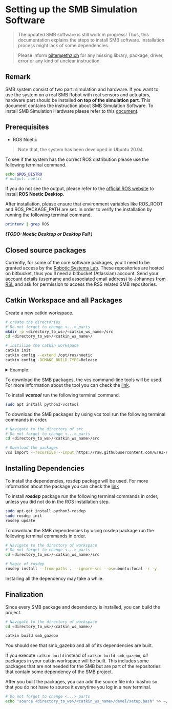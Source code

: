 
# Setting up the SMB Simulation Software
> The updated SMB software is still work in progress! Thus, this documentation explains the steps to install SMB software. Installation process might lack of some dependencies. 

> Please inform oilter@ethz.ch for any missing library, package, driver, error or any kind of unclear instruction.

## Remark

SMB system consist of two part: simulation and hardware. If you want to use the system on a real SMB Robot with real sensors and actuators, hardware part should be installed **on top of the simulation part**. This document contains the instruction about SMB Simulation Software. To install SMB Simulation Hardware plaese refer to this [document](doc/installation_wh.md).

## Prerequisites
- ROS Noetic
> Note that, the system has been developed in Ubuntu 20.04.

To see if the system has the correct ROS distribution please use the following terminal command. 

```bash
echo $ROS_DISTRO
# output: noetic
```
If you do not see the output, please refer to the [official ROS website](http://wiki.ros.org/noetic/Installation/Ubuntu) to install **ROS Noetic Desktop**. 

After installation, please ensure that environment variables like ROS_ROOT and ROS_PACKAGE_PATH are set. In order to verify the installation by running the following terminal command.

```bash
printenv | grep ROS
```
***(TODO: Noetic Desktop or Desktop Full )***

## Closed source packages

Currently, for some of the core software packages, you'll need to be granted access by the [Robotic Systems Lab](https://rsl.ethz.ch/). These repositories are hosted on bitbucket, thus you'll need a bitbucket (Atlassian) account. 
Send your account details (username and associated email address) to [Johannes from RSL](https://rsl.ethz.ch/the-lab/people/person-detail.MjU0MDk1.TGlzdC8yNDQyLC0xNDI1MTk1NzM1.html) and ask for permission to access the RSS related SMB repositories.


## Catkin Workspace and all Packages

Create a new catkin workspace.

```bash
# create the directories
# Do not forget to change <...> parts
mkdir -p <directory_to_ws>/<catkin_ws_name>/src
cd <directory_to_ws>/<catkin_ws_name>/

# initilize the catkin workspace
catkin init
catkin config --extend /opt/ros/noetic
catkin config -DCMAKE_BUILD_TYPE=Release
```

<details><summary> Example: </summary>
<p>


```bash
# Example directory to ws and catkin workspace name
mkdir -p ~/catkin_ws/src
cd ~/catkin_ws/
# Example ends
```

</p>
</details>



To download the SMB packages, the vcs command-line tools will be used. For more information about the tool you can check the [link](http://wiki.ros.org/vcstool).

To install ***vcstool*** run the following terminal command.

```bash
sudo apt install python3-vcstool
```
To download the SMB packages by using vcs tool run the following terminal commands in order. 

```bash
# Navigate to the directory of src
# Do not forget to change <...> parts
cd <directory_to_ws>/<catkin_ws_name>/src

# Download the packages
vcs import --recursive --input https://raw.githubusercontent.com/ETHZ-RobotX/smb_dev/refactor/purging/smb.repos .
```

## Installing Dependencies

To install the dependencies, rosdep package will be used. For more information about the package you can check the [link](https://docs.ros.org/en/independent/api/rosdep/html/)

To install ***rosdep*** package run the following terminal commands in order, unless you did not do in the ROS installation step.

```bash
sudo apt-get install python3-rosdep
sudo rosdep init
rosdep update
```

To download the SMB dependencies by using rosdep package run the following terminal commands in order. 
```bash
# Navigate to the directory of workspace
# Do not forget to change <...> parts
cd <directory_to_ws>/<catkin_ws_name>/src

# Magic of rosdep
rosdep install --from-paths . --ignore-src --os=ubuntu:focal -r -y
```

Installing all the dependency may take a while. 

## Finalization
Since every SMB package and dependency is installed, you can build the project.
```bash
# Navigate to the directory of workspace
cd <directory_to_ws>/<catkin_ws_name>/

catkin build smb_gazebo
```
You should see that smb_gazebo and all of its dependencies are built.

If you execute `catkin build` instead of `catkin build smb_gazebo`, _all_ packages in your catkin workspace will be built. This includes some packages that are not needed for the SMB but are part of the repositories that contain some dependency of the SMB project. 

After you built the packages, you can add the source file into .bashrc so that you do not have to source it everytime you log in a new terminal. 

```bash
# Do not forget to change <...> parts
echo "source <directory_to_ws>/<catkin_ws_name>/devel/setup.bash" >> ~/.bashrc
```
